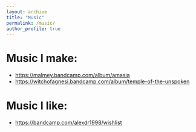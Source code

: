 ```yaml
---
layout: archive
title: "Music"
permalink: /music/
author_profile: true
---
```


# Music I make:

 * https://malmey.bandcamp.com/album/amasia
 * https://witchofagnesi.bandcamp.com/album/temple-of-the-unspoken
 
# Music I like:
 * https://bandcamp.com/alexdr1998/wishlist